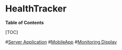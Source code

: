 # HealthTracker

**Table of Contents**

[TOC]

#[Server Application]("")
#[MobileApp]("")
#[Monitoring Display]()

